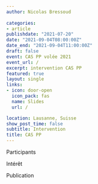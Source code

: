 ```yaml
---
author: Nicolas Bressoud
  
categories:
- article
publishdate: "2021-07-20"
date: "2021-09-04T08:00:00Z"
date_end: "2021-09-04T11:00:00Z"
draft: false
event: CAS PP volée 2021
event_url: /
excerpt: intervention CAS PP
featured: true
layout: single
links:
- icon: door-open
  icon_pack: fas
  name: Slides
  url: /

location: Lausanne, Suisse
show_post_time: false
subtitle: Intervention
title: CAS PP
---
```



Participants

Intérêt

Publication